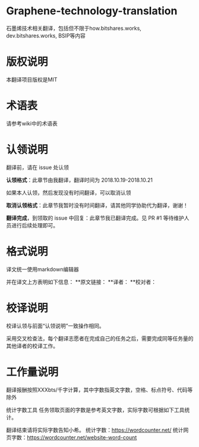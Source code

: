 # Graphene-technology-translation
石墨烯技术相关翻译，包括但不限于how.bitshares.works, dev.bitshares.works, BSIP等内容

# 版权说明
本翻译项目版权是MIT

# 术语表
请参考wiki中的术语表

# 认领说明
翻译前，请在 issue 处认领

**认领格式**：此章节由我翻译，翻译时间为 2018.10.19-2018.10.21

如果本人认领，然后发现没有时间翻译，可以取消认领

**取消认领格式**：此章节我暂时没有时间翻译，请其他同学协助代为翻译，谢谢！

**翻译完成**，到领取的 issue 中回复：此章节我已翻译完成。见 PR #1 等待维护人员进行后续处理即可。

# 格式说明
译文统一使用markdown编辑器

并在译文上方表明如下信息：
**原文链接：
**译者：
**校对者：

# 校译说明
校译认领与前面“认领说明”一致操作相同。

采用交叉检查法，每个翻译志愿者在完成自己的任务之后，需要完成同等任务量的其他译者的校译工作。

# 工作量说明
翻译报酬按照XXXbts/千字计算，其中字数指英文字数，空格、标点符号、代码等除外

统计字数工具 任务领取页面的字数是参考英文字数，实际字数可根据如下工具统计。

翻译结束请将实际字数告知小希。 统计字数：https://wordcounter.net/ 统计网页字数：https://wordcounter.net/website-word-count

